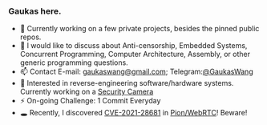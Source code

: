 ### Gaukas here.

- 🔭 Currently working on a few private projects, besides the pinned public repos.
- 💬 I would like to discuss about Anti-censorship, Embedded Systems, Concurrent Programming, Computer Architecture, Assembly, or other generic programming questions.
- 📫 Contact E-mail: [gaukaswang@gmail.com](mailto:gaukaswang@gmail.com); Telegram:[@GaukasWang](https://t.me/GaukasWang)
- 👀 Interested in reverse-engineering software/hardware systems. Currently working on a [Security Camera](https://github.com/rfenouil/IP-Camera-Neye3C) 
- ⚡ On-going Challenge: 1 Commit Everyday <!-- - *FAILED* -->
- 🕳 Recently, I discovered [CVE-2021-28681](https://cve.mitre.org/cgi-bin/cvename.cgi?name=CVE-2021-28681) in [Pion/WebRTC](https://github.com/pion/webrtc)! Beware! 
<!--
**Gaukas/Gaukas** is a ✨ _special_ ✨ repository because its `README.md` (this file) appears on your GitHub profile.

Here are some ideas to get you started:

- 🔭 I’m currently working on ...
- 🌱 I’m currently learning ...
- 👯 I’m looking to collaborate on ...
- 📫 How to reach me: ...
- 😄 Pronouns: ...
- 🤔 I’m looking for help with ...
- 💬 Ask me about ...
- ⚡ Fun fact: ...
-->
